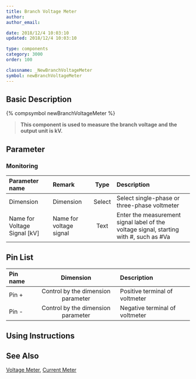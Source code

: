 ```yaml
---
title: Branch Voltage Meter
author:
author_email:

date: 2018/12/4 10:03:10
updated: 2018/12/4 10:03:10

type: components
category: 3000
order: 100

classname: _NewBranchVoltageMeter
symbol: newBranchVoltageMeter
---
```


## Basic Description

{% compsymbol newBranchVoltageMeter %}

> **This component is used to measure the branch voltage and the output unit is kV.**

## Parameter

### Monitoring

| Parameter name                 | Remark                  |  Type  | Description                                                                            |
| :----------------------------- | :---------------------- | :----: | :------------------------------------------------------------------------------------- |
| Dimension                      | Dimension               | Select | Select single-phase or three-phase voltmeter                                           |
| Name for Voltage Signal \[kV\] | Name for voltage signal |  Text  | Enter the measurement signal label of the voltage signal, starting with #, such as #Va |

## Pin List

| Pin name |             Dimension              | Description                    |
| :------- | :--------------------------------: | :----------------------------- |
| Pin +    | Control by the dimension parameter | Positive terminal of voltmeter |
| Pin -    | Control by the dimension parameter | Negative terminal of voltmeter |

## Using Instructions

## See Also

[Voltage Meter](comp_NewVoltageMeter.html), [Current Meter](comp_NewCurrentMeter.html)
